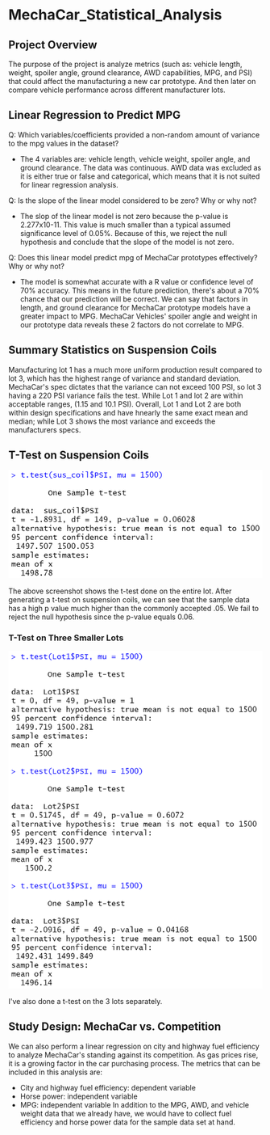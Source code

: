 # MechaCar_Statistical_Analysis
## Project Overview

The purpose of the project is analyze metrics (such as: vehicle length, weight, spoiler angle, ground clearance, AWD capabilities, MPG, and PSI) that could  affect the manufacturing a new car prototype. And then later on compare vehicle performance across different manufacturer lots. 

## Linear Regression to Predict MPG

Q: Which variables/coefficients provided a non-random amount of variance to the mpg values in the dataset? 
- The 4 variables are: vehicle length, vehicle weight, spoiler angle, and ground clearance. The data was continuous. AWD data was excluded as it is either true or false and categorical, which means that it is not suited for linear regression analysis.

Q: Is the slope of the linear model considered to be zero? Why or why not? 
- The slop of the linear model is not zero because the p-value is 2.277x10-11. This value is much smaller than a typical assumed significance level of 0.05%. Because of this, we reject the null hypothesis and conclude that the slope of the model is not zero. 

Q: Does this linear model predict mpg of MechaCar prototypes effectively? Why or why not? 
- The model is somewhat accurate with a R value or confidence level of 70% accuracy. This means in the future prediction, there's about a 70% chance that our prediction will be correct. We can say that factors in length, and ground clearance for MechaCar prototype models have a greater impact to MPG. MechaCar Vehicles' spoiler angle and weight in our prototype data reveals these 2 factors do not correlate to MPG.

## Summary Statistics on Suspension Coils

Manufacturing lot 1 has a much more uniform production result compared to lot 3, which has the highest range of variance and standard deviation. MechaCar's spec dictates that the variance can not exceed 100 PSI, so lot 3 having a 220 PSI variance fails the test. While Lot 1 and lot 2 are within acceptable ranges, (1.15 and 10.1 PSI). Overall, Lot 1 and Lot 2 are both within design specifications and have hnearly the same exact mean and median; while Lot 3 shows the most variance and exceeds the manufacturers specs.

## T-Test on Suspension Coils
<img src="https://github.com/maggieemng/MechaCar_Statistical_Analysis/blob/main/Resources/t-test.PNG">
</p>
The above screenshot shows the t-test done on the entire lot. After generating a t-test on suspension coils, we can see that the sample data has a high p value much higher than the commonly accepted .05. We fail to reject the null hypothesis since the p-value equals 0.06.

### T-Test on Three Smaller Lots
<img src="https://github.com/maggieemng/MechaCar_Statistical_Analysis/blob/main/Resources/lots_t_test.PNG">
</p>
I've also done a t-test on the 3 lots separately. 

## Study Design: MechaCar vs. Competition

We can also perform a linear regression on city and highway fuel efficiency to analyze MechaCar's standing against its competition. As gas prices rise, it is a growing factor in the car purchasing process. The metrics that can be included in this analysis are:
- City and highway fuel efficiency: dependent variable
- Horse power: independent variable
- MPG: independent variable In addition to the MPG, AWD, and vehicle weight data that we already have, we would have to collect fuel efficiency and horse power data for the sample data set at hand.
